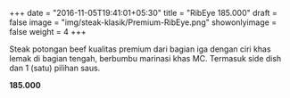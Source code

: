 +++
date = "2016-11-05T19:41:01+05:30"
title = "RibEye 185.000"
draft = false
image = "img/steak-klasik/Premium-RibEye.png"
showonlyimage = false
weight = 4
+++

Steak potongan beef kualitas premium dari bagian iga dengan ciri khas lemak di bagian tengah, berbumbu marinasi khas MC.
Termasuk side dish dan 1 (satu) pilihan saus.

**185.000**